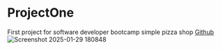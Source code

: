 # ProjectOne
First project for software developer bootcamp
simple pizza shop 
[Github](https://p1t1-group3.github.io/ProjectOne/)
![Screenshot 2025-01-29 180848](https://github.com/user-attachments/assets/5eb8a78c-30a3-4370-aaed-22c4a4d844bf)

